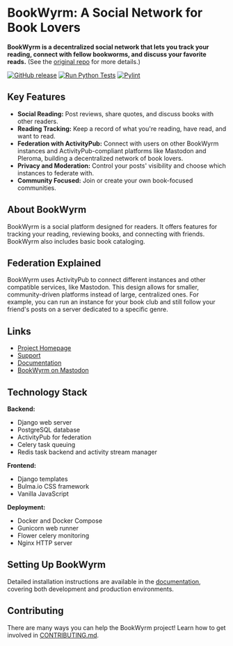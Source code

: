 # BookWyrm: A Social Network for Book Lovers

**BookWyrm is a decentralized social network that lets you track your reading, connect with fellow bookworms, and discuss your favorite reads.** (See the [original repo](https://github.com/bookwyrm-social/bookwyrm) for more details.)

[![GitHub release](https://img.shields.io/github/release/bookwyrm-social/bookwyrm.svg?colorB=58839b)](https://github.com/bookwyrm-social/bookwyrm/releases)
[![Run Python Tests](https://github.com/bookwyrm-social/bookwyrm/actions/workflows/django-tests.yml/badge.svg)](https://github.com/bookwyrm-social/bookwyrm/actions/workflows/django-tests.yml)
[![Pylint](https://github.com/bookwyrm-social/bookwyrm/actions/workflows/pylint.yml/badge.svg)](https://github.com/bookwyrm-social/bookwyrm/actions/workflows/pylint.yml)

## Key Features

*   **Social Reading:** Post reviews, share quotes, and discuss books with other readers.
*   **Reading Tracking:** Keep a record of what you're reading, have read, and want to read.
*   **Federation with ActivityPub:** Connect with users on other BookWyrm instances and ActivityPub-compliant platforms like Mastodon and Pleroma, building a decentralized network of book lovers.
*   **Privacy and Moderation:** Control your posts' visibility and choose which instances to federate with.
*   **Community Focused:** Join or create your own book-focused communities.

## About BookWyrm

BookWyrm is a social platform designed for readers. It offers features for tracking your reading, reviewing books, and connecting with friends. BookWyrm also includes basic book cataloging.

## Federation Explained

BookWyrm uses ActivityPub to connect different instances and other compatible services, like Mastodon. This design allows for smaller, community-driven platforms instead of large, centralized ones. For example, you can run an instance for your book club and still follow your friend's posts on a server dedicated to a specific genre.

## Links

*   [Project Homepage](https://joinbookwyrm.com/)
*   [Support](https://patreon.com/bookwyrm)
*   [Documentation](https://docs.joinbookwyrm.com/)
*   [BookWyrm on Mastodon](https://tech.lgbt/@bookwyrm)

## Technology Stack

**Backend:**

*   Django web server
*   PostgreSQL database
*   ActivityPub for federation
*   Celery task queuing
*   Redis task backend and activity stream manager

**Frontend:**

*   Django templates
*   Bulma.io CSS framework
*   Vanilla JavaScript

**Deployment:**

*   Docker and Docker Compose
*   Gunicorn web runner
*   Flower celery monitoring
*   Nginx HTTP server

## Setting Up BookWyrm

Detailed installation instructions are available in the [documentation](https://docs.joinbookwyrm.com/), covering both development and production environments.

## Contributing

There are many ways you can help the BookWyrm project! Learn how to get involved in [CONTRIBUTING.md](https://github.com/bookwyrm-social/bookwyrm/blob/main/CONTRIBUTING.md).